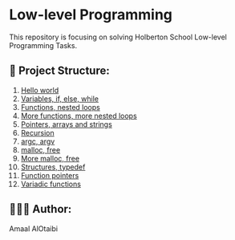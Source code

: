 # Low-level Programming

This repository is focusing on solving Holberton School Low-level Programming Tasks.

## 📁 Project Structure:

 1. [Hello world](https://github.com/agalotaibi/holbertonschool-low_level_programming/tree/main/hello_world) 
 2. [Variables, if, else, while](https://github.com/agalotaibi/holbertonschool-low_level_programming/tree/main/variables_if_else_while) 
 3. [Functions, nested loops](https://github.com/agalotaibi/holbertonschool-low_level_programming/tree/main/functions_nested_loops) 
 4. [More functions, more nested loops](https://github.com/agalotaibi/holbertonschool-low_level_programming/tree/main/more_functions_nested_loops) 
 5. [Pointers, arrays and strings](https://github.com/agalotaibi/holbertonschool-low_level_programming/tree/main/pointers_arrays_strings) 
 6. [Recursion](https://github.com/agalotaibi/holbertonschool-low_level_programming/tree/main/recursion) 
 7. [argc, argv](https://github.com/agalotaibi/holbertonschool-low_level_programming/tree/main/argc_argv) 
 8. [malloc, free](https://github.com/agalotaibi/holbertonschool-low_level_programming/tree/main/malloc_free)
 9. [More malloc, free](https://github.com/agalotaibi/holbertonschool-low_level_programming/tree/main/more_malloc_free)
 10. [Structures, typedef](https://github.com/agalotaibi/holbertonschool-low_level_programming/tree/main/structures_typedef)
 11. [Function pointers](https://github.com/agalotaibi/holbertonschool-low_level_programming/tree/main/function_pointers)
 12. [Variadic functions](https://github.com/agalotaibi/holbertonschool-low_level_programming/tree/main/variadic_functions)


## 👩🏻‍💻 Author:
Amaal AlOtaibi
